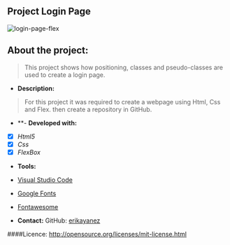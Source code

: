 ## Project Login Page

![login-page-flex](.images/login-page-flex.png)


## About the project:
> This project shows how positioning, classes and pseudo-classes are used to create a login page.

- **Description:**
> For this project it was required to create a webpage using Html, Css and Flex. then create a repository in GitHub.

- **- **Developed with:**
- [x] _Html5_
- [x] _Css_
- [x] _FlexBox_

- **Tools:**
- [Visual Studio Code](https://code.visualstudio.com/)
- [Google Fonts](https://fonts.google.com/)
- [Fontawesome](https://fontawesome.com/)

- **Contact:**
GitHub: [erikayanez](https://github.com/)<br>

####Licence:
http://opensource.org/licenses/mit-license.html

